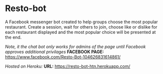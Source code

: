 # Resto-bot

A Facebook messenger bot created to help groups choose the most popular restaurant. Create a session, wait for others to join, choose like or dislike for each restaurant displayed and the most popular choice will be presented at the end.

_Note, it the chat bot only works for admins of the page until Facebook approves additional privilages_
**FACEBOOK PAGE:** https://www.facebook.com/Resto-Bot-104626831614861/

_Hosted on Heroku:_
**URL:** https://resto-bot-htn.herokuapp.com/
